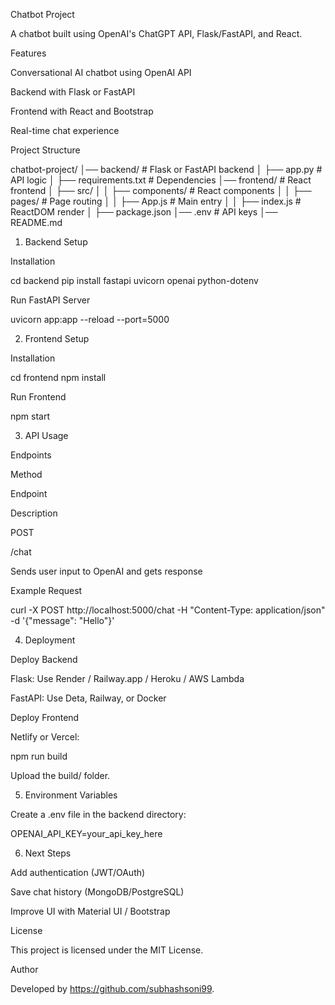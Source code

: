 Chatbot Project

A chatbot built using OpenAI's ChatGPT API, Flask/FastAPI, and React.

Features

Conversational AI chatbot using OpenAI API

Backend with Flask or FastAPI

Frontend with React and Bootstrap

Real-time chat experience

Project Structure

chatbot-project/
│── backend/               # Flask or FastAPI backend
│   ├── app.py            # API logic
│   ├── requirements.txt  # Dependencies
│── frontend/              # React frontend
│   ├── src/
│   │   ├── components/    # React components
│   │   ├── pages/         # Page routing
│   │   ├── App.js         # Main entry
│   │   ├── index.js       # ReactDOM render
│   ├── package.json
│── .env                   # API keys
│── README.md

1. Backend Setup

Installation

cd backend
pip install fastapi uvicorn openai python-dotenv

Run FastAPI Server

uvicorn app:app --reload --port=5000

2. Frontend Setup

Installation

cd frontend
npm install

Run Frontend

npm start

3. API Usage

Endpoints

Method

Endpoint

Description

POST

/chat

Sends user input to OpenAI and gets response

Example Request

curl -X POST http://localhost:5000/chat -H "Content-Type: application/json" -d '{"message": "Hello"}'

4. Deployment

Deploy Backend

Flask: Use Render / Railway.app / Heroku / AWS Lambda

FastAPI: Use Deta, Railway, or Docker

Deploy Frontend

Netlify or Vercel:

npm run build

Upload the build/ folder.

5. Environment Variables

Create a .env file in the backend directory:

OPENAI_API_KEY=your_api_key_here

6. Next Steps

Add authentication (JWT/OAuth)

Save chat history (MongoDB/PostgreSQL)

Improve UI with Material UI / Bootstrap

License

This project is licensed under the MIT License.

Author

Developed by https://github.com/subhashsoni99.